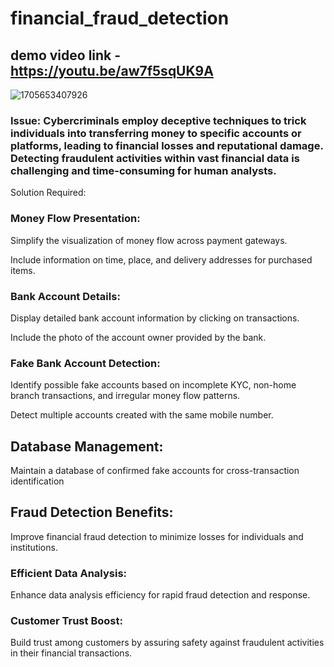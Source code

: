 # financial_fraud_detection
## demo video link - https://youtu.be/aw7f5sqUK9A
![1705653407926](https://github.com/aditya0929/financial_fraud_detection/assets/127277877/482c67c0-fcdf-4f76-bb01-59a703eacd49)


### Issue: Cybercriminals employ deceptive techniques to trick individuals into transferring money to specific accounts or platforms, leading to financial losses and reputational damage. Detecting fraudulent activities within vast financial data is challenging and time-consuming for human analysts.

Solution Required:

### Money Flow Presentation:

Simplify the visualization of money flow across payment gateways.

Include information on time, place, and delivery addresses for purchased items.

### Bank Account Details:

Display detailed bank account information by clicking on transactions.

Include the photo of the account owner provided by the bank.

### Fake Bank Account Detection:

Identify possible fake accounts based on incomplete KYC, non-home branch transactions, and irregular money flow patterns.

Detect multiple accounts created with the same mobile number.

## Database Management:

Maintain a database of confirmed fake accounts for cross-transaction identification

## Fraud Detection Benefits:

Improve financial fraud detection to minimize losses for individuals and institutions.

### Efficient Data Analysis:

Enhance data analysis efficiency for rapid fraud detection and response.

### Customer Trust Boost:

Build trust among customers by assuring safety against fraudulent activities in their financial transactions.
